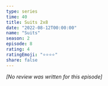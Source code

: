 ```yaml
---
type: series
time: 40
title: Suits 2x8
date: "2022-08-12T00:00:00"
name: "Suits"
season: 2
episode: 8
rating: 4
ratingEmoji: "⭐️⭐️⭐️⭐️"
share: false
---
```


*[No review was written for this episode]*
